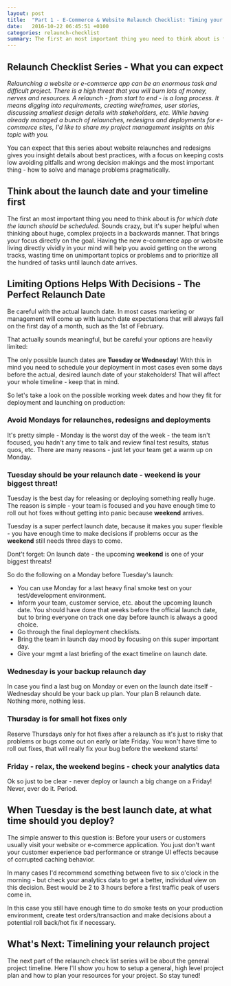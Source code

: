 ```yaml
---
layout: post
title:  "Part 1 - E-Commerce & Website Relaunch Checklist: Timing your Launch Date Comes First"
date:   2016-10-22 06:45:51 +0100
categories: relaunch-checklist
summary: The first an most important thing you need to think about is for which date your relaunch should be scheduled. Sounds crazy, but it's super helpful when thinking about huge, complex projects in a backwards manner.
---
```


## Relaunch Checklist Series - What you can expect

*Relaunching a website or e-commerce app can be an enormous task and difficult project. There is a high threat that you will burn lots of money, nerves and resources.
A relaunch - from start to end - is a long process. It means digging into requirements, creating wireframes, user stories, discussing smallest design details with stakeholders, etc. While having already managed a bunch of relaunches, redesigns and deployments for e-commerce sites, I'd like to share my project management insights on this topic with you.*

You can expect that this series about website relaunches and redesigns gives you insight details about best practices, with a focus on keeping costs low avoiding pitfalls and wrong decision makings and the most important thing - how to solve and manage problems pragmatically.


## Think about the launch date and your timeline first

The first an most important thing you need to think about is *for which date the launch should be scheduled*. Sounds crazy, but it's super helpful when thinking about huge, complex projects in a backwards manner. That brings your focus directly on the goal. Having the new e-commerce app or website living directly vividly in your mind will help you avoid getting on the wrong tracks, wasting time on unimportant topics or problems and to prioritize all the hundred of tasks until launch date arrives.

## Limiting Options Helps With Decisions - The Perfect Relaunch Date

Be careful with the actual launch date. In most cases marketing or management will come up with launch date expectations that will always fall on the first day of a month, such as the 1st of February.

That actually sounds meaningful, but be careful your options are heavily limited:

The only possible launch dates are **Tuesday or Wednesday**! With this in mind you need to schedule your deployment in most cases even some days before the actual, desired launch date of your stakeholders! That will affect your whole timeline - keep that in mind.

So let's take a look on the possible working week dates and how they fit for deployment and launching on production:

### Avoid Mondays for relaunches, redesigns and deployments

 It's pretty simple - Monday is the worst day of the week - the team isn't focused, you hadn't any time to talk and review final test results, status quos, etc. There are many reasons - just let your team get a warm up on Monday.

### Tuesday should be your relaunch date - weekend is your biggest threat!

Tuesday is the best day for releasing or deploying something really huge. The reason is simple - your team is focused and you have enough time to roll out hot fixes without getting into panic because **weekend** arrives.

Tuesday is a super perfect launch date, because it makes you super flexible - you have enough time to make decisions if problems occur as the **weekend** still needs three days to come.

Dont't forget: On launch date - the upcoming **weekend** is one of your biggest threats!

So do the following on a Monday before Tuesday's launch:

* You can use Monday for a last heavy final smoke test on your test/development environment.
* Inform your team, customer service, etc. about the upcoming launch date. You should have done that weeks before the official launch date, but to bring everyone on track one day before launch is always a good choice.
* Go through the final deployment checklists.
* Bring the team in launch day mood by focusing on this super important day.
* Give your mgmt a last briefing of the exact timeline on launch date.

### Wednesday is your backup relaunch day

In case you find a last bug on Monday or even on the launch date itself - Wednesday should be your back up plan. Your plan B relaunch date. Nothing more, nothing less.

### Thursday is for small hot fixes only

Reserve Thursdays only for hot fixes after a relaunch as it's just to risky that problems or bugs come out on early or late Friday. You won't have time to roll out fixes, that will really fix your bug before the weekend starts!

### Friday - relax, the weekend begins - check your analytics data

Ok so just to be clear - never deploy or launch a big change on a Friday! Never, ever do it. Period.

## When Tuesday is the best launch date, at what time should you deploy?

The simple answer to this question is: Before your users or customers usually visit your website or e-commerce application. You just don't want your customer experience bad performance or strange UI effects because of corrupted caching behavior.

In many cases I'd recommend something between five to six o'clock in the morning - but check your analytics data to get a better, individual view on this decision. Best would be 2 to 3 hours before a first traffic peak of users come in.

In this case you still have enough time to do smoke tests on your production environment, create test orders/transaction and make decisions about a potential roll back/hot fix if necessary.


## What's Next: Timelining your relaunch project

The next part of the relaunch check list series will be about the general project timeline. Here I'll show you how to setup a general, high level project plan and how to plan your resources for your project. So stay tuned!
